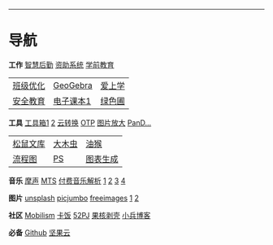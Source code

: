 ___
# 导航

**工作**
[智慧后勤](http://www.xyzhhq.cn)
[资助系统](http://xszz.scedu.net)
[学前教育](http://xqxt.scedu.net)

<table style="margin-left: auto; margin-right: auto;">
<tr><!--第一行-->
<td><!--第一格内容-->
<a href="https://care.seewo.com/" target="_blank">班级优化</a>
</td>
<td><!--第二格内容-->
<a href="https://www.geogebra.org/" target="_blank">GeoGebra</a>
</td>
<td><!--第三格内容-->
<a href="https://www.i-school.net" target="_blank">爱上学</a>
</td>
</tr>
<tr><!--第二行-->
<td><!--第一格内容-->
<a href="https://neijiang.xueanquan.com" target="_blank">安全教育</a>
</td>
<td><!--第二格内容-->
<a href="http://www.shuxue9.com/" target="_blank">电子课本</a><a href="http://www.wsbedu.com/" target="_blank">1</a>
</td>
<td><!--第三格内容-->
<a href="http://www.lspjy.com/forum.php?gid=7" target="_blank">绿色圃</a>
</td>
</tr>
</table>

**工具**
[工具箱1](https://miku.tools/)
[2](http://tool.liumingye.cn/)
[云转换](https://www.360converter.com/)
[OTP](https://otp.landian.vip)
[图片放大](http://bigjpg.com/)
[PanD...](https://www.baiduwp.com)

<table style="margin-left: auto; margin-right: auto;">
<tr><!--第一行-->
<td><!--第一格内容-->
<a href="http://www.superlgr.com/wenku.html" target="_blank">松鼠文库</a>
</td>
<td><!--第二格内容-->
<a href="http://www.yaersen.com/" target="_blank">大木虫</a>
</td>
<td><!--第三格内容-->
<a href="https://greasyfork.org/zh-CN/scripts/379893" target="_blank">油猴</a>
</td>
</tr>
<tr><!--第二行-->
<td><!--第一格内容-->
<a href="https://www.draw.io/" target="_blank">流程图</a>
</td>
<td><!--第二格内容-->
<a href="https://www.photopea.com/" target="_blank">PS</a>
</td>
<td><!--第三格内容-->
<a href="https://chartify.io/" target="_blank">图表生成</a>
</td>
</tr>
</table>

**音乐**
[摩声](http://moresound.tk/music/)
[MTS](http://tool.yijingying.com/musictools/)
[付费音乐解析](http://www.66re.cn/vip/163.html)
[1](http://tool.liumingye.cn/music/)
[2](http://music.886la.cc/)
[3](http://www.dy23.xyz/music/)
[4](http://music.zhuolin.wang/)

**图片**
[unsplash](https://unsplash.com/)
[picjumbo](https://picjumbo.com/)
[freeimages](https://cn.freeimages.com/)
[1](https://visualhunt.com/)
[2](https://stocksnap.io)

**社区**
[Mobilism](https://forum.mobilism.org)
[卡饭](https://www.kafan.cn/)
[52PJ](https://www.52pojie.cn/)
[果核剥壳](https://www.ghpym.com/)
[小兵博客](http://www.xnbing.com/)

**必备**
[Github](https://github.com)
[坚果云](https://www.jianguoyun.com)
